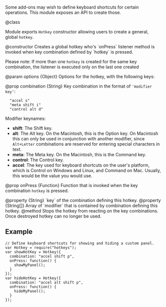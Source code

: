 <!-- contributed by Irakli Gozalishvili [gozala@mozilla.com]  -->

Some add-ons may wish to define keyboard shortcuts for certain operations. This
module exposes an API to create those.

<api name="Hotkey">
@class

Module exports `Hotkey` constructor allowing users to create a general, global
`hotkey`.

<api name="Hotkey">
@constructor
Creates a global hotkey who's `onPress` listener method is invoked when key
combination defined by `hotkey` is pressed.

Please note: If more than one `hotkey` is created for the same key
combination, the listener is executed only on the last one created

@param options {Object}
  Options for the hotkey, with the following keys:

@prop combination {String}
Key combination in the format of `'modifier key'`:

      "accel s"
      "meta shift i"
      "control alt d"

Modifier keynames:

- **shift**: The Shift key.
- **alt**: The Alt key. On the Macintosh, this is the Option key. On
  Macintosh this can only be used in conjunction with another modifier,
  since `Alt+Letter` combinations are reserved for entering special
  characters in text.
- **meta**: The Meta key. On the Macintosh, this is the Command key.
- **control**: The Control key.
- **accel**: The key used for keyboard shortcuts on the user's platform,
  which is Control on Windows and Linux, and Command on Mac. Usually, this
  would be the value you would use.

@prop onPress {Function}
Function that is invoked when the key combination `hotkey` is pressed.

</api>
<api name="key">
@property {String}
`key` of the combination defining this hotkey.
</api>
<api name="modifiers">
@property {String[]}
Array of `modifier` that is contained by combination defining this hotkey.
</api>
<api name="destroy">
@method
Stops the hotkey from reacting on the key combinations. Once destroyed hotkey
can no longer be used.
</api>
</api>

## Example ##

    // Define keyboard shortcuts for showing and hiding a custom panel.
    var Hotkey = require("hotkeys");
    var showHotKey = Hotkey({
      combination: "accel shift p",
      onPress: function() {
        showMyPanel();
      }
    });
    var hideHotKey = Hotkey({
      combination: "accel alt shift p",
      onPress: function() {
        hideMyPanel();
      }
    });

[Mozilla keyboard planning FAQ]:http://www.mozilla.org/access/keyboard/
[keyboard shortcuts]:https://developer.mozilla.org/en/XUL_Tutorial/Keyboard_Shortcuts


